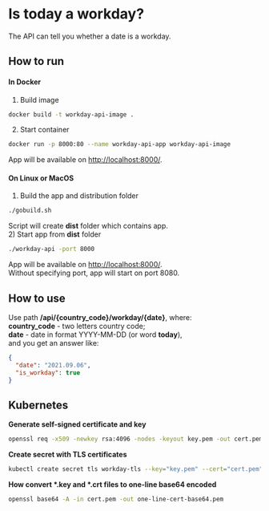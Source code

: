 # Is today a workday?
The API can tell you whether a date is a workday.  

## How to run
#### In Docker
1) Build image
```bash
docker build -t workday-api-image .
```
2) Start container
```bash
docker run -p 8000:80 --name workday-api-app workday-api-image
```
App will be available on [http://localhost:8000/](http://localhost:8000/).  
#### On Linux or MacOS
1) Build the app and distribution folder
```bash
./gobuild.sh
```
Script will create **dist** folder which contains app.  
2) Start app from **dist** folder
```bash
./workday-api -port 8000
```
App will be available on [http://localhost:8000/](http://localhost:8000/).  
Without specifying port, app will start on port 8080.  


## How to use
Use path **/api/{country_code}/workday/{date}**, where:  
**country_code** - two letters country code;  
**date** - date in format YYYY-MM-DD (or word **today**),  
and you get an answer like:
```json
{
  "date": "2021.09.06",
  "is_workday": true
}
```

## Kubernetes
**Generate self-signed certificate and key**
```bash
openssl req -x509 -newkey rsa:4096 -nodes -keyout key.pem -out cert.pem -sha256 -days 365 -subj '/CN=workday-app.local'
```


**Create secret with TLS certificates**  
```bash
kubectl create secret tls workday-tls --key="key.pem" --cert="cert.pem" -n workday-app-ns
```

**How convert \*.key and \*.crt files to one-line base64 encoded**  
```bash
openssl base64 -A -in cert.pem -out one-line-cert-base64.pem
```